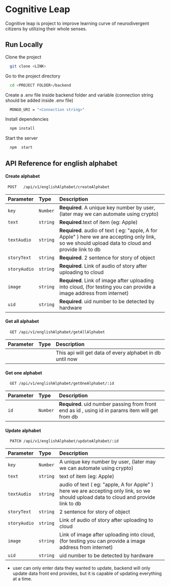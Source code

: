 
# Cognitive Leap

Cognitive leap is project to improve learning curve of neurodivergent citizens by utilizing their whole senses.


## Run Locally

Clone the project

```bash
  git clone <LINK>
```

Go to the project directory

```bash
  cd <PROJECT FOLDER>/backend
```

Create a .env file inside backend folder and variable (connection string should be added inside .env file)

```bash
  MONGO_URI = "<Connection string>"
```

Install dependencies

```bash
  npm install
```

Start the server

```bash
  npm  start
```


## API Reference for english alphabet

#### Create alphabet

```http
 POST   /api/v1/englishAlphabet/createAlphabet
```

| Parameter | Type     | Description                |
| :-------- | :------- | :------------------------- |
| `key` | `Number` | **Required**. A unique key number by user, (later may we can automate using crypto) |
| `text` | `string` | **Required**.text of item (eg: Apple) |
| `textAudio` | `string` | **Required**. audio of text ( eg: "apple, A for Apple" ) here we are accepting only link, so we should upload data to cloud and provide link to db|
| `storyText` | `string` | **Required**. 2  sentence for story of object |
| `storyAudio` | `string` | **Required**. Link of audio of story after uploading to cloud |
| `image` | `string` | **Required**. Link of image after uploading into cloud, (for testing you can provide a image address from internet) |
| `uid` | `string` | **Required**. uid number to be detected by hardware |

#### Get all alphabet

```http
  GET /api/v1/englishAlphabet/getAllAlphabet
```

| Parameter | Type     | Description                       |
| :-------- | :------- | :-------------------------------- |
|      |  | This api will get data of every alphabet  in db until now |

#### Get one alphabet

```http
  GET /api/v1/englishAlphabet/getOneAlphabet/:id
```

| Parameter | Type     | Description                       |
| :-------- | :------- | :-------------------------------- |
|   `id`   | `Number` | **Required**. uid number passing from front end as id , using id in params item will get from db   |

#### Update alphabet

```http
  PATCH /api/v1/englishAlphabet/updateAlphabet/:id
```

| Parameter | Type     | Description                |
| :-------- | :------- | :------------------------- |
| `key` | `Number` | A unique key number by user, (later may we can automate using crypto) |
| `text` | `string` |text of item (eg: Apple) |
| `textAudio` | `string` |  audio of text ( eg: "apple, A for Apple" ) here we are accepting only link, so we should upload data to cloud and provide link to db|
| `storyText` | `string` |  2  sentence for story of object |
| `storyAudio` | `string` |  Link of audio of story after uploading to cloud |
| `image` | `string` | Link of image after uploading into cloud, (for testing you can provide a image address from internet) |
| `uid` | `string` |  uid number to be detected by hardware |

 - user can only enter data they wanted to update, backend will only update data front end provides, but it is capable of updating everything at a time.


